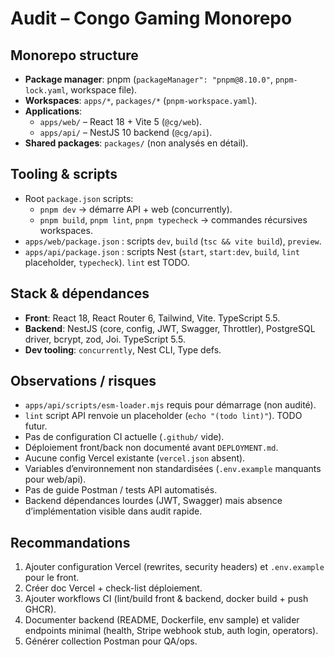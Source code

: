 # Audit – Congo Gaming Monorepo

## Monorepo structure
- **Package manager**: pnpm (`packageManager": "pnpm@8.10.0"`, `pnpm-lock.yaml`, workspace file).
- **Workspaces**: `apps/*`, `packages/*` (`pnpm-workspace.yaml`).
- **Applications**:
  - `apps/web/` – React 18 + Vite 5 (`@cg/web`).
  - `apps/api/` – NestJS 10 backend (`@cg/api`).
- **Shared packages**: `packages/` (non analysés en détail).

## Tooling & scripts
- Root `package.json` scripts:
  - `pnpm dev` → démarre API + web (concurrently).
  - `pnpm build`, `pnpm lint`, `pnpm typecheck` → commandes récursives workspaces.
- `apps/web/package.json` : scripts `dev`, `build` (`tsc && vite build`), `preview`.
- `apps/api/package.json` : scripts Nest (`start`, `start:dev`, `build`, `lint` placeholder, `typecheck`). `lint` est TODO.

## Stack & dépendances
- **Front**: React 18, React Router 6, Tailwind, Vite. TypeScript 5.5.
- **Backend**: NestJS (core, config, JWT, Swagger, Throttler), PostgreSQL driver, bcrypt, zod, Joi. TypeScript 5.5.
- **Dev tooling**: `concurrently`, Nest CLI, Type defs.

## Observations / risques
- `apps/api/scripts/esm-loader.mjs` requis pour démarrage (non audité).
- `lint` script API renvoie un placeholder (`echo "(todo lint)"`). TODO futur.
- Pas de configuration CI actuelle (`.github/` vide).
- Déploiement front/back non documenté avant `DEPLOYMENT.md`.
- Aucune config Vercel existante (`vercel.json` absent).
- Variables d’environnement non standardisées (`.env.example` manquants pour web/api).
- Pas de guide Postman / tests API automatisés.
- Backend dépendances lourdes (JWT, Swagger) mais absence d’implémentation visible dans audit rapide.

## Recommandations
1. Ajouter configuration Vercel (rewrites, security headers) et `.env.example` pour le front.
2. Créer doc Vercel + check-list déploiement.
3. Ajouter workflows CI (lint/build front & backend, docker build + push GHCR).
4. Documenter backend (README, Dockerfile, env sample) et valider endpoints minimal (health, Stripe webhook stub, auth login, operators).
5. Générer collection Postman pour QA/ops.
